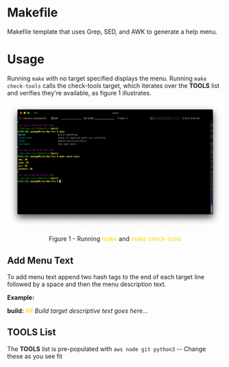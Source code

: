 # Makefile
Makefile template that uses Grep, SED, and AWK to generate a help menu.

# Usage

Running `make` with no target specified displays the menu. Running `make check-tools` calls the check-tools target, which iterates over the **TOOLS** list and verifies they're available, as figure 1 illustrates.

<img src="images/Makefile.png">
<p align="center">Figure 1 - Running <span style="color:Gold">make</span> and <span style="color:Gold">make check-tools</span></p>

## Add Menu Text

To add menu text append two hash tags to the end of each target line followed by a space and then the menu description text.

**Example:** 

**build:** <span style="color:Gold">##</span> *Build target descriptive text goes here...*


## TOOLS List

The **TOOLS** list is pre-populated with `aws node git python3`  -- Change these as you see fit

